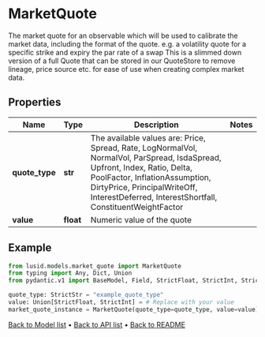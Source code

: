 # MarketQuote

The market quote for an observable which will be used to calibrate the market data, including the format of the quote. e.g. a volatility quote for a specific strike and expiry the par rate of a swap              This is a slimmed down version of a full Quote that can be stored in our QuoteStore to remove lineage, price source etc. for ease of use when creating complex market data.
## Properties
Name | Type | Description | Notes
------------ | ------------- | ------------- | -------------
**quote_type** | **str** | The available values are: Price, Spread, Rate, LogNormalVol, NormalVol, ParSpread, IsdaSpread, Upfront, Index, Ratio, Delta, PoolFactor, InflationAssumption, DirtyPrice, PrincipalWriteOff, InterestDeferred, InterestShortfall, ConstituentWeightFactor | 
**value** | **float** | Numeric value of the quote | 
## Example

```python
from lusid.models.market_quote import MarketQuote
from typing import Any, Dict, Union
from pydantic.v1 import BaseModel, Field, StrictFloat, StrictInt, StrictStr, validator

quote_type: StrictStr = "example_quote_type"
value: Union[StrictFloat, StrictInt] = # Replace with your value
market_quote_instance = MarketQuote(quote_type=quote_type, value=value)

```

[Back to Model list](../README.md#documentation-for-models) &#8226; [Back to API list](../README.md#documentation-for-api-endpoints) &#8226; [Back to README](../README.md)

